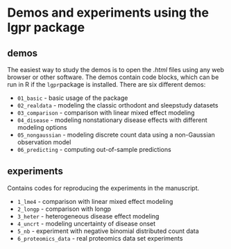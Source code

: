 # Demos and experiments using the lgpr package

## demos
The easiest way to study the demos is to open the *.html* files using any web browser or other software. The demos contain code blocks, which can be run in R if the `lgpr`package is installed. There are six different demos:
* `01_basic` - basic usage of the package
* `02_realdata` - modeling the classic orthodont and sleepstudy datasets
* `03_comparison` - comparison with linear mixed effect modeling
* `04_disease` - modeling nonstationary disease effects with different modeling options
* `05_nongaussian` - modeling discrete count data using a non-Gaussian observation model
* `06_predicting` - computing out-of-sample predictions

## experiments
Contains codes for reproducing the experiments in the manuscript.

* `1_lme4` - comparison with linear mixed effect modeling
* `2_longp` - comparison with longp
* `3_heter` - heterogeneous disease effect modeling
* `4_uncrt` - modeling uncertainty of disease onset
* `5_nb` - experiment with negative binomial distributed count data
* `6_proteomics_data` - real proteomics data set experiments

